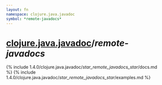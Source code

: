 ```yaml
---
layout: fn
namespace: clojure.java.javadoc
symbol: *remote-javadocs*
---
```


# [clojure.java.javadoc](../)/*remote-javadocs*

{% include 1.4.0/clojure.java.javadoc/_star_remote_javadocs_star_/docs.md %}
{% include 1.4.0/clojure.java.javadoc/_star_remote_javadocs_star_/examples.md %}

